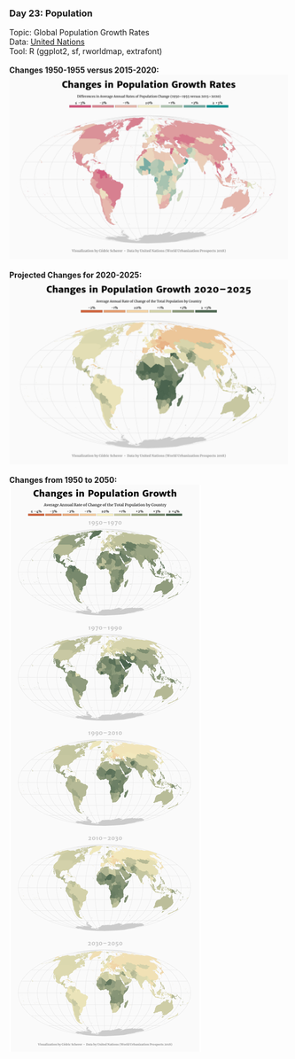 ### Day 23: Population
Topic: Global Population Growth Rates
<br>
Data: [United Nations](https://population.un.org/wup/Download/)
<br>
Tool: R (ggplot2, sf, rworldmap, extrafont)
<br><br>
**Changes 1950-1955 versus 2015-2020:**
<br>
![./Day23_Population/Population_ChangeGlobal_diff.png](https://raw.githubusercontent.com/Z3tt/30DayMapChallenge/master/Day23_Population/Population_ChangeGlobal_diff.png)
<br><br>
**Projected Changes for 2020-2025:**
<br>
![./Day23_Population/Population_ChangeGlobal.png](https://raw.githubusercontent.com/Z3tt/30DayMapChallenge/master/Day23_Population/Population_ChangeGlobal.png)
<br><br>
**Changes from 1950 to 2050:**
<br>
![./Day23_Population/Population_ChangeGlobal_facet.png](https://raw.githubusercontent.com/Z3tt/30DayMapChallenge/master/Day23_Population/Population_ChangeGlobal_facet.png)
